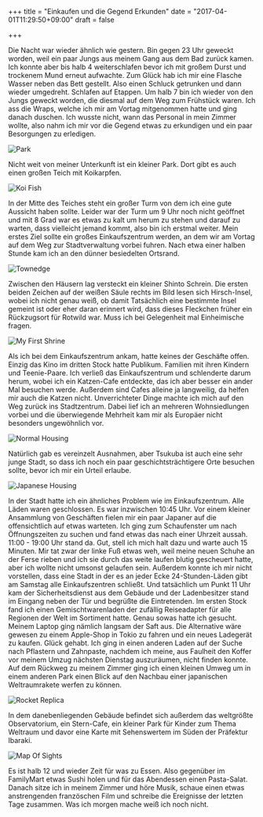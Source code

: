 +++
title = "Einkaufen und die Gegend Erkunden"
date = "2017-04-01T11:29:50+09:00"
draft = false

+++

Die Nacht war wieder ähnlich wie gestern. Bin gegen 23 Uhr geweckt worden, weil
ein paar Jungs aus meinem Gang aus dem Bad zurück kamen. Ich konnte aber bis
halb 4 weiterschlafen bevor ich mit großem Durst und trockenem Mund erneut
aufwachte. Zum Glück hab ich mir eine Flasche Wasser neben das Bett gestellt.
Also einen Schluck getrunken und dann wieder umgedreht. Schlafen auf Etappen.
Um halb 7 bin ich wieder von den Jungs geweckt worden, die diesmal auf dem Weg
zum Frühstück waren. Ich ass die Wraps, welche ich mir am Vortag mitgenommen
hatte und ging danach duschen. Ich wusste nicht, wann das Personal in mein
Zimmer wollte, also nahm ich mir vor die Gegend etwas zu erkundigen und ein paar
Besorgungen zu erledigen.

![Park](/img/explore_and_buy/park.jpg)

Nicht weit von meiner Unterkunft ist ein kleiner Park. Dort gibt es auch einen
großen Teich mit Koikarpfen.

![Koi Fish](/img/explore_and_buy/koi.jpg)

In der Mitte des Teiches steht ein großer Turm von dem ich eine gute Aussicht
haben sollte. Leider war der Turm um 9 Uhr noch nicht geöffnet und mit 8 Grad
war es etwas zu kalt um herum zu stehen und darauf zu warten, dass vielleicht
jemand kommt, also bin ich erstmal weiter. Mein erstes Ziel sollte ein großes
Einkaufszentrum werden, an dem wir am Vortag auf dem Weg zur Stadtverwaltung
vorbei fuhren. Nach etwa einer halben Stunde kam ich an den dünner besiedelten
Ortsrand.

![Townedge](/img/explore_and_buy/outside.jpg)

Zwischen den Häusern lag versteckt ein kleiner Shinto Schrein. Die ersten beiden
Zeichen auf der weißen Säule rechts im Bild lesen sich Hirsch-Insel, wobei ich
nicht genau weiß, ob damit Tatsächlich eine bestimmte Insel gemeint ist oder
eher daran erinnert wird, dass dieses Fleckchen früher ein Rückzugsort für
Rotwild war. Muss ich bei Gelegenheit mal Einheimische fragen.

![My First Shrine](/img/explore_and_buy/shrine.jpg)

Als ich bei dem Einkaufszentrum ankam, hatte keines der Geschäfte offen. Einzig
das Kino im dritten Stock hatte Publikum. Familien mit ihren Kindern und
Teenie-Paare. Ich verließ das Einkaufszentrum und schlenderte darum herum, wobei
ich ein Katzen-Cafe entdeckte, das ich aber besser ein ander Mal besuchen werde.
Außerdem sind Cafes alleine ja langweilig, da helfen mir auch die Katzen nicht.
Unverrichteter Dinge machte ich mich auf den Weg zurück ins Stadtzentrum. Dabei
lief ich an mehreren Wohnsiedlungen vorbei und die überwiegende Mehrheit kam mir
als Europäer nicht besonders ungewöhnlich vor.

![Normal Housing](/img/explore_and_buy/standard.jpg)

Natürlich gab es vereinzelt Ausnahmen, aber Tsukuba ist auch eine sehr junge
Stadt, so dass ich noch ein paar geschichtsträchtigere Orte besuchen sollte,
bevor ich mir ein Urteil erlaube.

![Japanese Housing](/img/explore_and_buy/classical.jpg)

In der Stadt hatte ich ein ähnliches Problem wie im Einkaufszentrum. Alle Läden
waren geschlossen. Es war inzwischen 10:45 Uhr. Vor einem kleiner Ansammlung von
Geschäften fielen mir ein paar Japaner auf die offensichtlich auf etwas
warteten. Ich ging zum Schaufenster um nach Öffnungszeiten zu suchen und fand
etwas das nach einer Uhrzeit aussah. 11:00 - 19:00 Uhr stand da. Gut, stell ich
mich halt dazu und warte auch 15 Minuten. Mir tat zwar der linke Fuß etwas weh,
weil meine neuen Schuhe an der Ferse rieben und ich sie durch das weite laufen
blutig gescheuert hatte, aber ich wollte nicht umsonst gelaufen sein. Außerdem
konnte ich mir nicht vorstellen, dass eine Stadt in der es an jeder Ecke
24-Stunden-Läden gibt am Samstag alle Einkaufszentren schließt. Und tatsächlich
um Punkt 11 Uhr kam der Sicherheitsdienst aus dem Gebäude und der Ladenbesitzer
stand im Eingang neben der Tür und begrüßte die Eintretenden. Im ersten Stock
fand ich einen Gemischtwarenladen der zufällig Reiseadapter für alle Regionen
der Welt im Sortiment hatte. Genau sowas hatte ich gesucht. Meinem Laptop ging
nämlich langsam der Saft aus. Die Alternative wäre gewesen zu einem Apple-Shop
in Tokio zu fahren und ein neues Ladegerät zu kaufen. Glück gehabt. Ich ging in
einen anderen Laden auf der Suche nach Pflastern und Zahnpaste, nachdem ich
meine, aus Faulheit den Koffer vor meinem Umzug nächsten Dienstag auszuräumen,
nicht finden konnte. Auf dem Rückweg zu meinem Zimmer ging ich einen kleinen
Umweg um in einem anderen Park einen Blick auf den Nachbau einer japanischen
Weltraumrakete werfen zu können.

![Rocket Replica](/img/explore_and_buy/rocket.jpg)

In dem danebenliegenden Gebäude befindet sich außerdem das weltgrößte
Observatorium, ein Stern-Cafe, ein kleiner Park für Kinder zum Thema Weltraum
und davor eine Karte mit Sehenswertem im Süden der Präfektur Ibaraki.

![Map Of Sights](/img/explore_and_buy/sights.jpg)

Es ist halb 12 und wieder Zeit für was zu Essen. Also gegenüber im FamilyMart
etwas Sushi holen und für das Abendessen einen Pasta-Salat. Danach sitze ich in
meinem Zimmer und höre Musik, schaue einen etwas anstrengenden französchen Film
und schreibe die Ereignisse der letzten Tage zusammen. Was ich morgen mache weiß
ich noch nicht.

